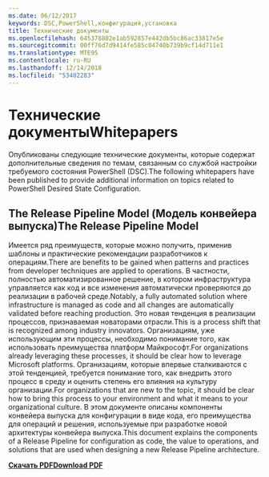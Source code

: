 ```yaml
---
ms.date: 06/12/2017
keywords: DSC,PowerShell,конфигурация,установка
title: Технические документы
ms.openlocfilehash: 645378802e1ab592857e442db5bc86ac33817e5e
ms.sourcegitcommit: 00ff76d7d9414fe585c04740b739b9cf14d711e1
ms.translationtype: MTE95
ms.contentlocale: ru-RU
ms.lasthandoff: 12/14/2018
ms.locfileid: "53402283"
---
```

# <a name="whitepapers"></a><span data-ttu-id="97179-103">Технические документы</span><span class="sxs-lookup"><span data-stu-id="97179-103">Whitepapers</span></span>

<span data-ttu-id="97179-104">Опубликованы следующие технические документы, которые содержат дополнительные сведения по темам, связанным со службой настройки требуемого состояния PowerShell (DSC).</span><span class="sxs-lookup"><span data-stu-id="97179-104">The following whitepapers have been published to provide additional information on topics related to PowerShell Desired State Configuration.</span></span>

## <a name="the-release-pipeline-model"></a><span data-ttu-id="97179-105">The Release Pipeline Model (Модель конвейера выпуска)</span><span class="sxs-lookup"><span data-stu-id="97179-105">The Release Pipeline Model</span></span>
<span data-ttu-id="97179-106">Имеется ряд преимуществ, которые можно получить, применив шаблоны и практические рекомендации разработчиков к операциям.</span><span class="sxs-lookup"><span data-stu-id="97179-106">There are benefits to be gained when patterns and practices from developer techniques are applied to operations.</span></span> <span data-ttu-id="97179-107">В частности, полностью автоматизированное решение, в котором инфраструктура управляется как код и все изменения автоматически проверяются до реализации в рабочей среде.</span><span class="sxs-lookup"><span data-stu-id="97179-107">Notably, a fully automated solution where infrastructure is managed as code and all changes are automatically validated before reaching production.</span></span> <span data-ttu-id="97179-108">Это новая тенденция в реализации процессов, признаваемая новаторами отрасли.</span><span class="sxs-lookup"><span data-stu-id="97179-108">This is a process shift that is recognized among industry innovators.</span></span> <span data-ttu-id="97179-109">Организациям, уже использующим эти процессы, необходимо понимание того, как использовать преимущества платформ Майкрософт.</span><span class="sxs-lookup"><span data-stu-id="97179-109">For organizations already leveraging these processes, it should be clear how to leverage Microsoft platforms.</span></span> <span data-ttu-id="97179-110">Организациям, которые впервые сталкиваются с этой тенденцией, требуется понимание того, как внедрить этого процесс в среду и оценить степень его влияния на культуру организации.</span><span class="sxs-lookup"><span data-stu-id="97179-110">For organizations that are new to the topic, it should be clear how to bring this process to your environment and what it means to your organizational culture.</span></span> <span data-ttu-id="97179-111">В этом документе описаны компоненты конвейера выпуска для конфигурации в виде кода, его преимущества для операций и решения, используемые при разработке новой архитектуры конвейера выпуска.</span><span class="sxs-lookup"><span data-stu-id="97179-111">This document explains the components of a Release Pipeline for configuration as code, the value to operations, and solutions that are used when designing a new Release Pipeline architecture.</span></span>

<span data-ttu-id="97179-112">**[Скачать PDF](http://aka.ms/thereleasepipelinemodelpdf)**</span><span class="sxs-lookup"><span data-stu-id="97179-112">**[Download PDF](http://aka.ms/thereleasepipelinemodelpdf)**</span></span>